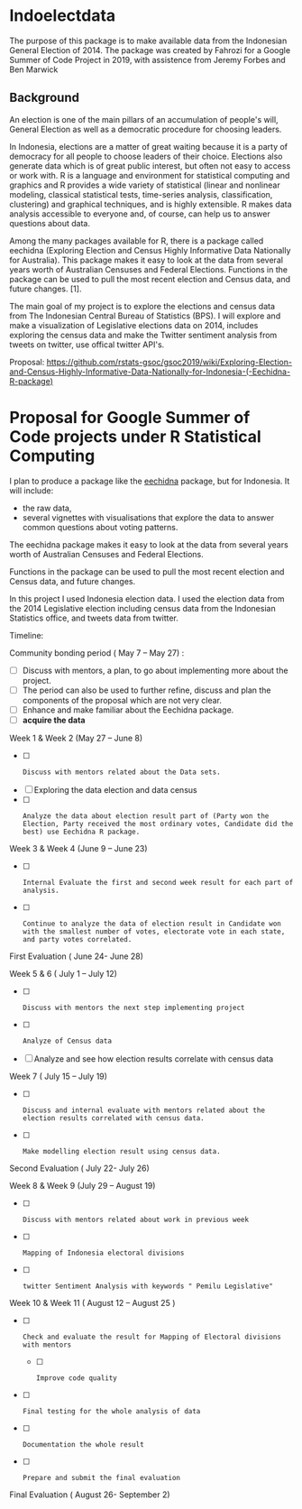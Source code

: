 # Indoelectdata

The purpose of this package is to make available data from the Indonesian General Election of 2014. The package was created by Fahrozi for a Google Summer of Code Project in 2019, with assistence from Jeremy Forbes and Ben Marwick

## Background

An election is one of the main pillars of an accumulation of people's will, General Election as well as a democratic procedure for choosing leaders.

In Indonesia, elections are a matter of great waiting because it is a party of democracy for all people to choose leaders of their choice. Elections also generate data which is of great public interest, but often not easy to access or work with. R is a language and environment for statistical computing and graphics and R provides a wide variety of statistical (linear and nonlinear modeling, classical statistical tests, time-series analysis, classification, clustering) and graphical techniques, and is highly extensible. R makes data analysis accessible to everyone and, of course, can help us to answer questions about data. 

Among the many packages available for R, there is a package called eechidna (Exploring Election and Census Highly Informative Data Nationally for Australia). This package makes it easy to look at the data from several years worth of Australian Censuses and Federal Elections. Functions in the package can be used to pull the most recent election and Census data, and future changes. \[1\].

The main goal of my project is to explore the elections and census data from The Indonesian Central Bureau of Statistics (BPS). I will explore and make a visualization of Legislative elections data on 2014, includes exploring the census data and make the Twitter sentiment analysis from tweets on twitter, use offical twitter API's.

Proposal: https://github.com/rstats-gsoc/gsoc2019/wiki/Exploring-Election-and-Census-Highly-Informative-Data-Nationally-for-Indonesia-(-Eechidna-R-package) 

# Proposal for Google Summer of Code projects under R Statistical Computing

I plan to produce a package like the [eechidna](https://cran.r-project.org/web/packages/eechidna/index.html) package, but for Indonesia. It will include:

- the raw data, 
- several vignettes with visualisations that explore the data to answer common questions
about voting patterns.

The eechidna package makes it easy to look at the data from several years worth of Australian Censuses and Federal Elections. 

Functions in the package can be used to pull the most recent election and Census data, and future changes. 

In this project I used Indonesia election data. I used the election data from the 2014 Legislative election including census data from the Indonesian Statistics office, and tweets data from twitter.

Timeline:

 Community bonding period ( May 7 – May 27) :
- [ ]    Discuss with mentors, a plan, to go about implementing more about the project.
- [ ]   The period can also be used to further refine, discuss and plan the components of the   proposal which are not very clear.
- [ ]    Enhance and make familiar about the Eechidna package.
- [ ]  **acquire the data**

Week 1 & Week 2 (May 27 – June 8)
- [ ]     Discuss with mentors related about the Data sets.
- [ ]    Exploring the data election and data census
- [ ]     Analyze the data about election result part of (Party won the Election, Party received the most ordinary votes, Candidate did the best) use Eechidna R package.

 Week 3 & Week 4 (June 9 – June 23)
- [ ]     Internal Evaluate the first and second week result for each part of analysis.
- [ ]     Continue to analyze the data of election result in Candidate won with the smallest number of votes, electorate vote in each state, and party votes correlated.
 
First Evaluation ( June 24- June 28)
 
Week 5 & 6  ( July 1 – July 12)
 
- [ ]     Discuss with mentors the next step implementing project
- [ ]     Analyze of Census data
- [ ]    Analyze and see how election results correlate with census data
 
Week 7  ( July 15 – July 19)
- [ ]     Discuss and internal evaluate with mentors related about the election results correlated with census data.
- [ ]     Make modelling election result using census data.
 
 Second Evaluation ( July 22- July 26)
 
Week 8 & Week 9 (July 29 – August 19)
- [ ]     Discuss with mentors related about work in previous week
- [ ]     Mapping of Indonesia electoral divisions
- [ ]     twitter Sentiment Analysis with keywords " Pemilu Legislative"
 
Week 10 & Week 11 ( August 12 – August 25 )
- [ ]     Check and evaluate the result for Mapping of Electoral divisions with mentors
     - [ ]     Improve code quality
- [ ]     Final testing for the whole analysis of data
- [ ]     Documentation the whole result
- [ ]     Prepare and submit the final evaluation
 
Final Evaluation ( August 26- September 2)
 

